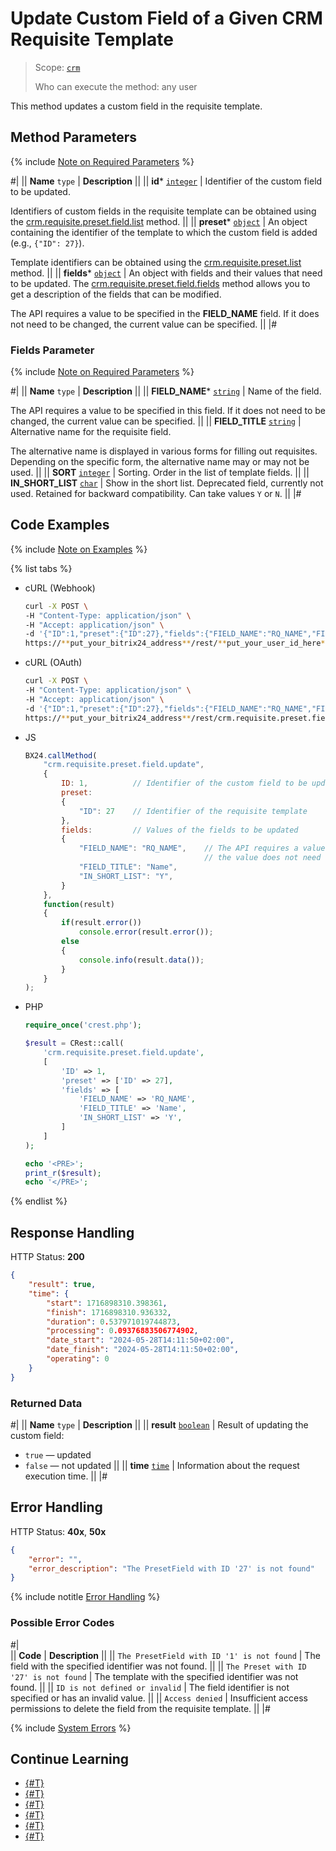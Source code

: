 # Update Custom Field of a Given CRM Requisite Template

> Scope: [`crm`](../../../../scopes/permissions.md)
>
> Who can execute the method: any user

This method updates a custom field in the requisite template.

## Method Parameters

{% include [Note on Required Parameters](../../../../../_includes/required.md) %}

#|
|| **Name**
`type` | **Description** ||
|| **id***
[`integer`](../../../../data-types.md) | Identifier of the custom field to be updated. 

Identifiers of custom fields in the requisite template can be obtained using the [crm.requisite.preset.field.list](./crm-requisite-preset-field-list.md) method. ||
|| **preset***
[`object`](../../../../data-types.md) | An object containing the identifier of the template to which the custom field is added (e.g., `{"ID": 27}`). 

Template identifiers can be obtained using the [crm.requisite.preset.list](../crm-requisite-preset-list.md) method. ||
|| **fields***
[`object`](../../../../data-types.md) | An object with fields and their values that need to be updated. The [crm.requisite.preset.field.fields](./crm-requisite-preset-field-fields.md) method allows you to get a description of the fields that can be modified. 

The API requires a value to be specified in the **FIELD_NAME** field. If it does not need to be changed, the current value can be specified. ||
|#

### Fields Parameter

{% include [Note on Required Parameters](../../../../../_includes/required.md) %}

#|
||  **Name**
`type` | **Description** ||
|| **FIELD_NAME***
[`string`](../../../../data-types.md) | Name of the field. 

The API requires a value to be specified in this field. If it does not need to be changed, the current value can be specified. ||
|| **FIELD_TITLE**
[`string`](../../../../data-types.md) | Alternative name for the requisite field.

The alternative name is displayed in various forms for filling out requisites. Depending on the specific form, the alternative name may or may not be used. ||
|| **SORT**
[`integer`](../../../../data-types.md) | Sorting. Order in the list of template fields. ||
|| **IN_SHORT_LIST**
[`char`](../../../../data-types.md) | Show in the short list. Deprecated field, currently not used. Retained for backward compatibility. Can take values `Y` or `N`. ||
|#

## Code Examples

{% include [Note on Examples](../../../../../_includes/examples.md) %}

{% list tabs %}

- cURL (Webhook)

    ```bash
    curl -X POST \
    -H "Content-Type: application/json" \
    -H "Accept: application/json" \
    -d '{"ID":1,"preset":{"ID":27},"fields":{"FIELD_NAME":"RQ_NAME","FIELD_TITLE":"Name","IN_SHORT_LIST":"Y"}}' \
    https://**put_your_bitrix24_address**/rest/**put_your_user_id_here**/**put_your_webhook_here**/crm.requisite.preset.field.update
    ```

- cURL (OAuth) 

    ```bash
    curl -X POST \
    -H "Content-Type: application/json" \
    -H "Accept: application/json" \
    -d '{"ID":1,"preset":{"ID":27},"fields":{"FIELD_NAME":"RQ_NAME","FIELD_TITLE":"Name","IN_SHORT_LIST":"Y"},"auth":"**put_access_token_here**"}' \
    https://**put_your_bitrix24_address**/rest/crm.requisite.preset.field.update
    ```

- JS

    ```js
    BX24.callMethod(
        "crm.requisite.preset.field.update",
        {
            ID: 1,          // Identifier of the custom field to be updated
            preset:
            {
                "ID": 27    // Identifier of the requisite template
            },
            fields:         // Values of the fields to be updated
            {
                "FIELD_NAME": "RQ_NAME",    // The API requires a value to be specified in this field. If
                                            // the value does not need to be changed, keep the current one.
                "FIELD_TITLE": "Name",
                "IN_SHORT_LIST": "Y",
            }
        },
        function(result)
        {
            if(result.error())
                console.error(result.error());
            else
            {
                console.info(result.data());
            }
        }
    );
    ```

- PHP

    ```php
    require_once('crest.php');

    $result = CRest::call(
        'crm.requisite.preset.field.update',
        [
            'ID' => 1,
            'preset' => ['ID' => 27],
            'fields' => [
                'FIELD_NAME' => 'RQ_NAME',
                'FIELD_TITLE' => 'Name',
                'IN_SHORT_LIST' => 'Y',
            ]
        ]
    );

    echo '<PRE>';
    print_r($result);
    echo '</PRE>';
    ```

{% endlist %}

## Response Handling

HTTP Status: **200**

```json
{
    "result": true,
    "time": {
        "start": 1716898310.398361,
        "finish": 1716898310.936332,
        "duration": 0.537971019744873,
        "processing": 0.09376883506774902,
        "date_start": "2024-05-28T14:11:50+02:00",
        "date_finish": "2024-05-28T14:11:50+02:00",
        "operating": 0
    }
}
```

### Returned Data

#|
|| **Name**
`type` | **Description** ||
|| **result**
[`boolean`](../../../data-types.md) | Result of updating the custom field:
- `true` — updated
- `false` — not updated 
||
|| **time**
[`time`](../../../data-types.md) | Information about the request execution time. ||
|#

## Error Handling

HTTP Status: **40x**, **50x**

```json
{
    "error": "",
    "error_description": "The PresetField with ID '27' is not found"
}
```

{% include notitle [Error Handling](../../../../../_includes/error-info.md) %}

### Possible Error Codes

#|  
|| **Code** | **Description** ||
|| `The PresetField with ID '1' is not found` | The field with the specified identifier was not found. ||
|| `The Preset with ID '27' is not found` | The template with the specified identifier was not found. ||
|| `ID is not defined or invalid` | The field identifier is not specified or has an invalid value. ||
|| `Access denied` | Insufficient access permissions to delete the field from the requisite template. ||
|#

{% include [System Errors](../../../../../_includes/system-errors.md) %}

## Continue Learning

- [{#T}](./crm-requisite-preset-field-add.md)
- [{#T}](./crm-requisite-preset-field-available-to-add.md)
- [{#T}](./crm-requisite-preset-field-get.md)
- [{#T}](./crm-requisite-preset-field-list.md)
- [{#T}](./crm-requisite-preset-field-delete.md)
- [{#T}](./crm-requisite-preset-field-fields.md)